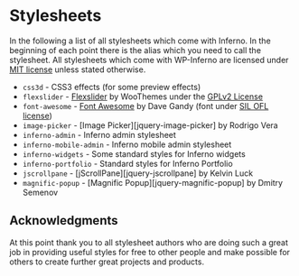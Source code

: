 # Stylesheets

In the following a list of all stylesheets which come with Inferno. In the beginning of each point there is the alias which you need to call the stylesheet.
All stylesheets which come with WP-Inferno are licensed under [MIT license][license_mit] unless stated otherwise.

* `css3d` - CSS3 effects (for some preview effects)
* `flexslider` - [Flexslider][flexslider] by WooThemes under the [GPLv2 License][license_gpl]
* `font-awesome` - [Font Awesome][font-awesome] by Dave Gandy (font under [SIL OFL license][license_sil_ofl])
* `image-picker` - [Image Picker][jquery-image-picker] by Rodrigo Vera
* `inferno-admin` - Inferno admin stylesheet
* `inferno-mobile-admin` - Inferno mobile admin stylesheet
* `inferno-widgets` - Some standard styles for Inferno widgets
* `inferno-portfolio` - Standard styles for Inferno Portfolio
* `jscrollpane` - [jScrollPane][jquery-jscrollpane] by Kelvin Luck
* `magnific-popup` - [Magnific Popup][jquery-magnific-popup] by Dmitry Semenov

## Acknowledgments

At this point thank you to all stylesheet authors who are doing such a great job in providing useful styles for free to other people and make possible for others to create further great projects and products.

[license_mit]: http://opensource.org/licenses/MIT
[license_gpl]: http://www.gnu.org/licenses/gpl.html
[license_sil_ofl]: http://scripts.sil.org/OFL

[flexslider]: http://www.woothemes.com/flexslider/
[font-awesome]: http://fortawesome.github.io/Font-Awesome/
